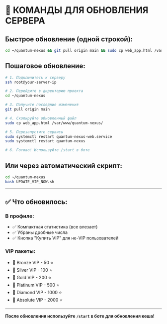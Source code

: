 # 🚀 КОМАНДЫ ДЛЯ ОБНОВЛЕНИЯ СЕРВЕРА

## Быстрое обновление (одной строкой):

```bash
cd ~/quantum-nexus && git pull origin main && sudo cp web_app.html /var/www/quantum-nexus/ && sudo systemctl restart quantum-nexus-web.service && sudo systemctl restart quantum-nexus && echo "✅ Обновлено!"
```

## Пошаговое обновление:

```bash
# 1. Подключитесь к серверу
ssh root@your-server-ip

# 2. Перейдите в директорию проекта
cd ~/quantum-nexus

# 3. Получите последние изменения
git pull origin main

# 4. Скопируйте обновленный файл
sudo cp web_app.html /var/www/quantum-nexus/

# 5. Перезапустите сервисы
sudo systemctl restart quantum-nexus-web.service
sudo systemctl restart quantum-nexus

# 6. Готово! Используйте /start в боте
```

## Или через автоматический скрипт:

```bash
cd ~/quantum-nexus
bash UPDATE_VIP_NOW.sh
```

---

## ✅ Что обновилось:

### В профиле:
- ✅ Компактная статистика (все влезает)
- ✅ Убраны дробные числа
- ✅ Кнопка "Купить VIP" для не-VIP пользователей

### VIP пакеты:
- 🥉 Bronze VIP - 50 ⭐
- 🥈 Silver VIP - 100 ⭐
- 🥇 Gold VIP - 200 ⭐
- 💎 Platinum VIP - 500 ⭐
- 💠 Diamond VIP - 1000 ⭐
- 👑 Absolute VIP - 2000 ⭐

---

**После обновления используйте `/start` в боте для обновления кеша!**







